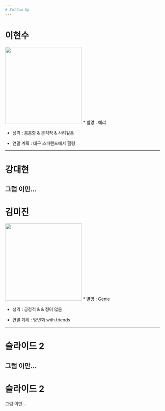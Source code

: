 ```yaml
---
# Bottom Up
---
```

# 이현수   
<img width="250" src="https://user-images.githubusercontent.com/45954038/50432619-70541580-0916-11e9-8de9-6191459986ac.jpg">
* 별명 : 해리

* 성격 : 꼼꼼함 & 분석적 & 사려깊음

* 연말 계획 : 대구 스파랜드에서 힐링
---
# 강대현
그럼 이만... 
---
# 김미진
<img width="250" src="https://user-images.githubusercontent.com/45954038/50432619-70541580-0916-11e9-8de9-6191459986ac.jpg">
* 별명 : Genie

* 성격 : 긍정적 &  & 정이 많음

* 연말 계획 : 망년회 with.friends
---
# 슬라이드 2
그럼 이만... 
---
# 슬라이드 2
그럼 이만... 
